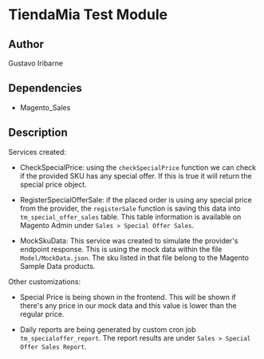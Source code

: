 # TiendaMia Test Module

## Author

Gustavo Iribarne

## Dependencies

- Magento_Sales

## Description

Services created:

- CheckSpecialPrice: using the `checkSpecialPrice` function we can check if the provided SKU has any special offer. If this is true it will return the special price object.

- RegisterSpecialOfferSale: if the placed order is using any special price from the provider, the `registerSale` function is saving this data into `tm_special_offer_sales` table.
This table information is available on Magento Admin under `Sales > Special Offer Sales`.  

- MockSkuData: This service was created to simulate the provider's endpoint response. This is using the mock data within the file `Model/MockData.json`.
The sku listed in that file belong to the Magento Sample Data products.

Other customizations:

- Special Price is being shown in the frontend. This will be shown if there's any price in our mock data and this value is lower than the regular price.

- Daily reports are being generated by custom cron job `tm_specialoffer_report`. The report results are under `Sales > Special Offer Sales Report`.
